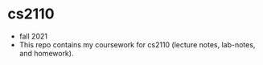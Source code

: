 # cs2110 
- fall 2021
- This repo contains my coursework for cs2110 (lecture notes, lab-notes, and homework).
